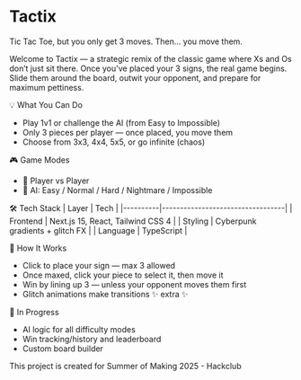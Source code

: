 # Tactix

Tic Tac Toe, but you only get 3 moves. Then… you move them.

Welcome to Tactix — a strategic remix of the classic game where Xs and Os don’t just sit there. Once you've placed your 3 signs, the real game begins. Slide them around the board, outwit your opponent, and prepare for maximum pettiness.

💡 What You Can Do

- Play 1v1 or challenge the AI (from Easy to Impossible)
- Only 3 pieces per player — once placed, you move them
- Choose from 3x3, 4x4, 5x5, or go infinite (chaos)

🎮 Game Modes

- 👥 Player vs Player
- 🧠 AI: Easy / Normal / Hard / Nightmare / Impossible

🛠️ Tech Stack
| Layer | Tech |
|----------|----------------------------------|
| Frontend | Next.js 15, React, Tailwind CSS 4 |
| Styling | Cyberpunk gradients + glitch FX |
| Language | TypeScript |

🚀 How It Works

- Click to place your sign — max 3 allowed
- Once maxed, click your piece to select it, then move it
- Win by lining up 3 — unless your opponent moves them first
- Glitch animations make transitions ✨ extra ✨

🔧 In Progress

- AI logic for all difficulty modes
- Win tracking/history and leaderboard
- Custom board builder

This project is created for Summer of Making 2025 - Hackclub
